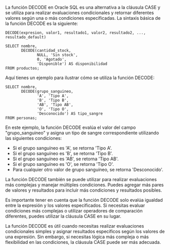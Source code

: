 La función DECODE en Oracle SQL es una alternativa a la cláusula CASE y se utiliza para realizar evaluaciones condicionales y retornar diferentes valores según una o más condiciones especificadas. La sintaxis básica de la función DECODE es la siguiente:

```
DECODE(expresion, valor1, resultado1, valor2, resultado2, ..., resultado_default)
```

```
SELECT nombre,
       DECODE(cantidad_stock, 
              NULL, 'Sin stock',
              0, 'Agotado',
              'Disponible') AS disponibilidad
FROM productos;
```

Aquí tienes un ejemplo para ilustrar cómo se utiliza la función 
DECODE:

```
SELECT nombre,
       DECODE(grupo_sanguineo,
              'A', 'Tipo A',
              'B', 'Tipo B',
              'AB', 'Tipo AB',
              'O', 'Tipo O',
              'Desconocido') AS tipo_sangre
FROM personas;
```

En este ejemplo, la función DECODE evalúa el valor del campo "grupo_sanguineo" y asigna un tipo de sangre correspondiente utilizando las siguientes condiciones:

- Si el grupo sanguíneo es 'A', se retorna 'Tipo A'.
- Si el grupo sanguíneo es 'B', se retorna 'Tipo B'.
- Si el grupo sanguíneo es 'AB', se retorna 'Tipo AB'.
- Si el grupo sanguíneo es 'O', se retorna 'Tipo O'.
- Para cualquier otro valor de grupo sanguíneo, se retorna 'Desconocido'.

La función DECODE también se puede utilizar para realizar evaluaciones más complejas y manejar múltiples condiciones. Puedes agregar más pares de valores y resultados para incluir más condiciones y resultados posibles.

Es importante tener en cuenta que la función DECODE solo evalúa igualdad entre la expresión y los valores especificados. Si necesitas evaluar condiciones más complejas o utilizar operadores de comparación diferentes, puedes utilizar la cláusula CASE en su lugar.

La función DECODE es útil cuando necesitas realizar evaluaciones condicionales simples y asignar resultados específicos según los valores de una expresión. Sin embargo, si necesitas lógica más compleja o más flexibilidad en las condiciones, la cláusula CASE puede ser más adecuada.